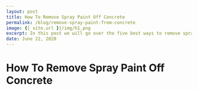 ```yaml
---
layout: post
title: How To Remove Spray Paint Off Concrete
permalink: /blog/remove-spray-paint-from-concrete
image: {{ site.url }}/img/h1.png
excerpt: In this post we will go over the five best ways to remove spray paint off your concrete.
date: June 22, 2020
---
```


# How To Remove Spray Paint Off Concrete